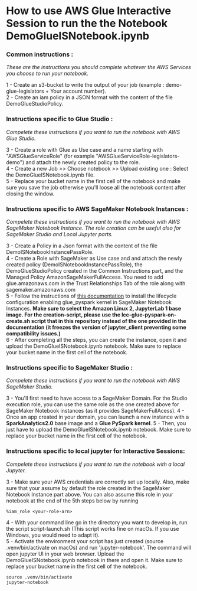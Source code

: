 # How to use AWS Glue Interactive Session to run the the Notebook DemoGlueISNotebook.ipynb
### Common instructions : 
*These are the instructions you should complete whatever the AWS Services you choose to run your notebook.*

1 - Create an s3-bucket to write the output of your job (example : demo-glue-legislators + Your account number).   
2 - Create an iam policy in a JSON format with the content of the file DemoGlueStudioPolicy.   

### Instructions specific to Glue Studio : 
*Compelete these instructions if you want to run the notebook with AWS Glue Studio.*

3 - Create a role with Glue as Use case and a name starting with "AWSGlueServiceRole" (for example "AWSGlueServiceRole-legislators-demo") and attach the newly created policy to the role.   
4 - Create a new Job >> Choose notebook >> Upload existing one : Select the DemoGlueISNotebook.ipynb file.    
5 - Replace your bucket name in the first cell of the notebook and make sure you save the job otherwise you'll loose all the notebook content after closing the window.    

### Instructions specific to AWS SageMaker Notebook Instances : 
*Compelete these instructions if you want to run the notebook with AWS SageMaker Notebook Instance. The role creation can be useful also for SageMaker Studio and Local Jupyter parts.*

3 - Create a Policy in a Json format with the content of the file DemoISNotebookInstancePassRole.   
4 - Create a Role with SageMaker as Use case and and attach the newly created policy (DemoISNotebookInstancePassRole), the DemoGlueStudioPolicy created in the Common Instructions part, and the Managed Policy AmazonSageMakerFullAccess. You need to add glue.amazonaws.com in the Trust Relationships Tab of the role along with sagemaker.amazonaws.com   
5 - Follow the instructions of [this documentation](https://docs.aws.amazon.com/glue/latest/dg/interactive-sessions-sagemaker.html) to install the lifecycle configuration enabling glue_pyspark kernel in SageMaker Notebook Instances. **Make sure to select the Amazon Linux 2, JupyterLab 1 base image. For the creation-script, please use the lcc-glue-pyspark-on-create.sh script that in this repository instead of the one provided in the documentation (it freezes the version of jupyter_client preventing some compatibility issues.)**     
6 - After completing all the steps, you can create the instance, open it and upload the DemoGlueISNotebook.ipynb notebook. Make sure to replace your bucket name in the first cell of the notebook.    

### Instructions specific to SageMaker Studio : 
*Compelete these instructions if you want to run the notebook with AWS SageMaker Studio.*

3 - You'll first need to have access to a SageMaker Domain. For the Studio execution role, you can use the same role as the one created above for SageMaker Notebook instances (as it provides SageMakerFullAcess). 
4 - Once an app created in your domain, you can launch a new instance with a **SparkAnalytics2.0** base image and a **Glue PySpark kernel**. 
5 - Then, you just have to upload the DemoGlueISNotebook.ipynb notebook. Make sure to replace your bucket name in the first cell of the notebook.

### Instructions specific to local jupyter for Interactive Sessions: 
*Compelete these instructions if you want to run the notebook with a local Jupyter.*

3 - Make sure your AWS credentials are correctly set up locally. Also, make sure that your assume by default the role created in the SageMaker Notebook Instance part above. You can also assume this role in your notebook at the end of the 5th steps below by running 
```
%iam_role <your-role-arn>
```  
4 - With your command line go in the directory you want to develop in, run the script script-launch.sh (This script works fine on macOs. If you use Windows, you would need to adapt it).   
5 - Activate the environment your script has just created (source .venv/bin/activate on macOs) and run 'jupyter-notebook'. The command will open jupyter UI in your web browser. Upload the DemoGlueISNotebook.ipynb notebook in there and open it. Make sure to replace your bucket name in the first cell of the notebook.   
```
source .venv/bin/activate  
jupyter-notebook
```  

